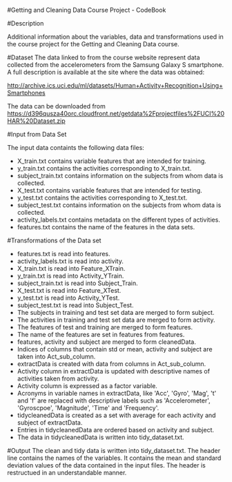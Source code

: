 #Getting and Cleaning Data Course Project - CodeBook

#Description

Additional information about the variables, data and transformations used in the course project for the Getting and Cleaning Data course.

#Dataset
The data linked to from the course website represent data collected from the accelerometers from the Samsung Galaxy S smartphone. A full description is available at the site where the data was obtained:

http://archive.ics.uci.edu/ml/datasets/Human+Activity+Recognition+Using+Smartphones

The data can be downloaded from https://d396qusza40orc.cloudfront.net/getdata%2Fprojectfiles%2FUCI%20HAR%20Dataset.zip

#Input from Data Set

The input data containts the following data files:

* X_train.txt contains variable features that are intended for training.
* y_train.txt contains the activities corresponding to X_train.txt.
* subject_train.txt contains information on the subjects from whom data is collected.
* X_test.txt contains variable features that are intended for testing.
* y_test.txt contains the activities corresponding to X_test.txt.
* subject_test.txt contains information on the subjects from whom data is collected.
* activity_labels.txt contains metadata on the different types of activities.
* features.txt contains the name of the features in the data sets.

#Transformations of the Data set

* features.txt is read into features.
* activity_labels.txt is read into activity.
* X_train.txt is read into Feature_XTrain.
* y_train.txt is read into Activity_YTrain.
* subject_train.txt is read into Subject_Train.
* X_test.txt is read into Feature_XTest.
* y_test.txt is read into Activity_YTest.
* subject_test.txt is read into Subject_Test.
* The subjects in training and test set data are merged to form subject.
* The activities in training and test set data are merged to form activity.
* The features of test and training are merged to form features.
* The name of the features are set in features from features.
* features, activity and subject are merged to form cleanedData.
* Indices of columns that contain std or mean, activity and subject are taken into Act_sub_column.
* extractData is created with data from columns in Act_sub_column.
* Activity column in extractData is updated with descriptive names of activities taken from activity. 
* Activity column is expressed as a factor variable.
* Acronyms in variable names in extractData, like 'Acc', 'Gyro', 'Mag', 't' and 'f' are replaced with descriptive labels such as 'Accelerometer', 'Gyroscpoe', 'Magnitude', 'Time' and 'Frequency'.
* tidycleanedData is created as a set with average for each activity and subject of extractData. 
* Entries in tidycleanedData are ordered based on activity and subject.
* The data in tidycleanedData is written into tidy_dataset.txt.

#Output
The clean and tidy data is written into tidy_dataset.txt. The header line contains the names of the variables. It contains the mean and standard deviation values of the data contained in the input files. The header is restructued in an understandable manner.
